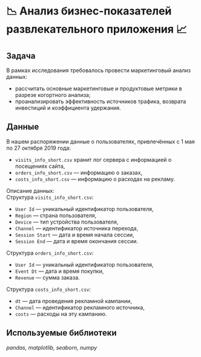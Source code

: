 # 📉 Анализ бизнес-показателей развлекательного приложения 📈

## Задача
В рамках исследования требовалось провести маркетинговый анализ данных:
* рассчитать основные маркетинговые и продуктовые метрики в разрезе когортного анализа;
* проанализировать эффективность источников трафика, возврата инвестиций и коэффициента удержания.

## Данные
В нашем распоряжении данные о пользователях, привлечённых с 1 мая по 27 октября 2019 года:
* `visits_info_short.csv` хранит лог сервера с информацией о посещениях сайта,
* `orders_info_short.csv` — информацию о заказах,
* `costs_info_short.csv` — информацию о расходах на рекламу.

Описание данных:\
Структура `visits_info_short.csv`:
* `User Id` — уникальный идентификатор пользователя,
* `Region` — страна пользователя,
* `Device` — тип устройства пользователя,
* `Channel` — идентификатор источника перехода,
* `Session Start` — дата и время начала сессии,
* `Session End` — дата и время окончания сессии.

Структура `orders_info_short.csv`:
* `User Id` — уникальный идентификатор пользователя,
* `Event Dt` — дата и время покупки,
* `Revenue` — сумма заказа.

Структура `costs_info_short.csv`:
* `dt` — дата проведения рекламной кампании,
* `Channel` — идентификатор рекламного источника,
* `costs` — расходы на эту кампанию.

## Используемые библиотеки
*pandas, matplotlib, seaborn, numpy*
